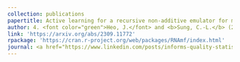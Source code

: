 ```yaml
---
collection: publications
papertitle: Active learning for a recursive non-additive emulator for multi-fidelity computer experiments
author: 4. <font color="green">Heo, J.</font> and <b>Sung, C.-L.</b> (2023+)
link: 'https://arxiv.org/abs/2309.11772'
rpackage: 'https://cran.r-project.org/web/packages/RNAmf/index.html'
journal: <a href="https://www.linkedin.com/posts/informs-quality-statistics-and-reliability-qsr_celebrating-the-winner-of-the-2023-informs-activity-7120983705677963264-_ETw?utm_source=share&utm_medium=member_desktop"> [Winner of INFORMS 2023 QSR Best Student Paper] </a>
---
```

